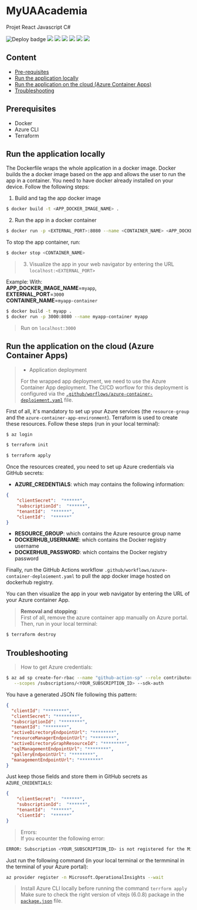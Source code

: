 # MyUAAcademia
Projet React Javascript C#

![Deploy badge](https://github.com/adotri-frimpong/MyUAAcademia/actions/workflows/azure-container-deploiement.yaml/badge.svg?event=push)    [<img src="https://img.shields.io/badge/Vite-6.0.8-purple.svg?logo=vite">](https://hub.docker.com/r/hadolint/hadolint) 
[<img src="https://img.shields.io/badge/ESLint-^8.57.0-white.svg?logo=eslint">]()   [<img src="https://img.shields.io/badge/Docker-v20.10.22-blue.svg?logo=docker">](https://www.docker.com/)           [<img src="https://img.shields.io/badge/Tailwind CSS-^3.4.3-turquoise.svg?logo=tailwindcss">](https://www.docker.com/)
[<img src="https://img.shields.io/badge/React-^18.2.0-blue.svg?logo=react">](https://hub.docker.com/r/prom/prometheus/tags)
[<img src="https://img.shields.io/badge/npm-8.19.4-red.svg?logo=npm">](https://hub.docker.com/r/grafana/grafana/tags)

## Content

- [Pre-requisites](#prerequisites)
- [Run the application locally](#run-the-application-locally)
- [Run the application on the cloud (Azure Container Apps)](#run-the-application-on-the-cloud-azure-container-apps)
- [Troubleshooting](#troubleshooting)


## Prerequisites
- Docker
- Azure CLI
- Terraform


## Run the application locally
The Dockerfile wraps the whole application in a docker image. Docker builds the a docker image based on the app and allows the user to run the app in a container. You need to have docker already installed on your device. Follow the following steps:

1. Build and tag the app docker image 
```bash
$ docker build -t <APP_DOCKER_IMAGE_NAME> .
```
2. Run the app in a docker container
```bash
$ docker run -p <EXTERNAL_PORT>:8080 --name <CONTAINER_NAME> <APP_DOCKER_IMAGE_NAME>
```
To stop the app container, run:
```bash
$ docker stop <CONTAINER_NAME>
```

> 3. Visualize the app in your web navigator by entering the URL `localhost:<EXTERNAL_PORT>`

Example: With: <br/>
**APP_DOCKER_IMAGE_NAME**=`myapp`, <br/>
**EXTERNAL_PORT**=`3000` <br/>
**CONTAINER_NAME**=`myapp-container`

```bash
$ docker build -t myapp .
$ docker run -p 3000:8080 --name myapp-container myapp
```
> Run on `localhost:3000`

## Run the application on the cloud (Azure Container Apps)

> - Application deployment
>
>For the wrapped app deployment, we need to use the Azure Container App deployment. The CI/CD worflow for this deployment is configured via the [`.github/worflows/azure-container-deploiement.yaml`](.github/workflows/azure-container-deploiement.yaml) file.

First of all, it's mandatory to set up your Azure services (the `resource-group` and the `azure-container-app-environment`). Terraform is used to create these resources. Follow these steps (run in your local terminal):
```bash
$ az login
```
```bash
$ terraform init
```
```bash
$ terraform apply
```
Once the resources created, you need to set up Azure credentials via GitHub secrets:
- **AZURE_CREDENTIALS**: which may contains the following information:
```json
{
    "clientSecret":  "******",
    "subscriptionId":  "******",
    "tenantId":  "******",
    "clientId":  "******"
}
```

- **RESOURCE_GROUP**: which contains the Azure resource group name
- **DOCKERHUB_USERNAME**: which contains the Docker registry username
- **DOCKERHUB_PASSWORD**: which contains the Docker registry password

Finally, run the GitHub Actions workflow `.github/workflows/azure-container-deploiement.yaml` to pull the app docker image hosted on dockerhub registry.

You can then visualize the app in your web navigator by entering the URL of your Azure container App.

> **Removal and stopping**:<br/>
First of all, remove the azure container app manually on Azure portal.<br/>
Then, run in your local terminal:
```bash
$ terraform destroy
```

## Troubleshooting

> How to get Azure credentials:<br/>
```bash
$ az ad sp create-for-rbac --name "github-action-sp" --role contributor \
   --scopes /subscriptions/<YOUR_SUBSCRIPTION_ID> --sdk-auth
```
You have a generated JSON file following this pattern:
```json
{
  "clientId": "********",
  "clientSecret": "********",
  "subscriptionId": "********",
  "tenantId": "********",
  "activeDirectoryEndpointUrl": "********",
  "resourceManagerEndpointUrl": "********",
  "activeDirectoryGraphResourceId": "********",
  "sqlManagementEndpointUrl": "********",
  "galleryEndpointUrl": "********",
  "managementEndpointUrl": "********"
}
```
Just keep those fields and store them in GitHub secrets as `AZURE_CREDENTIALS`:
```json
{
    "clientSecret":  "******",
    "subscriptionId":  "******",
    "tenantId":  "******",
    "clientId":  "******"
}
```

> Errors:<br/>
If you ecounter the following error:
```bash
ERROR: Subscription <YOUR_SUBSCRIPTION_ID> is not registered for the Microsoft.OperationalInsights resource provider. Please run "az provider register -n Microsoft.OperationalInsights --wait" to register your subscription.
```
Just run the following command (in your local terminal or the termminal in the terminal of your Azure portal):
```bash
az provider register -n Microsoft.OperationalInsights --wait
```

> Install Azure CLI locally before running the command `terrform apply`
> Make sure to check the right version of vitejs ($6.0.8$) package in the [`package.json`](./frontend/package.json#L46) file.